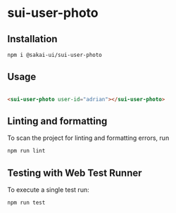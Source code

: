 # sui-user-photo

## Installation

```bash
npm i @sakai-ui/sui-user-photo
```

## Usage

```html

<sui-user-photo user-id="adrian"></sui-user-photo>

```

## Linting and formatting

To scan the project for linting and formatting errors, run

```bash
npm run lint
```

## Testing with Web Test Runner

To execute a single test run:

```bash
npm run test
```
